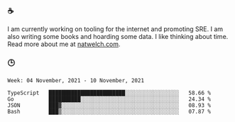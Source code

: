 ### ☕

I am currently working on tooling for the internet and promoting SRE. I am also writing some books and hoarding some data. I like thinking about time. Read more about me at [natwelch.com](https://natwelch.com).

### 🕒

<!--START_SECTION:waka-->
```text
Week: 04 November, 2021 - 10 November, 2021

TypeScript   ████████████████████████░░░░░░░░░░░░░░░░░   58.66 % 
Go           ██████████░░░░░░░░░░░░░░░░░░░░░░░░░░░░░░░   24.34 % 
JSON         ███▓░░░░░░░░░░░░░░░░░░░░░░░░░░░░░░░░░░░░░   08.93 % 
Bash         ███▒░░░░░░░░░░░░░░░░░░░░░░░░░░░░░░░░░░░░░   07.87 % 
```
<!--END_SECTION:waka-->
